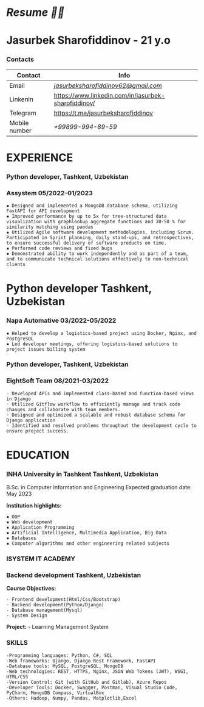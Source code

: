 # *Resume :man_technologist:*
# Jasurbek Sharofiddinov - 21 y.o

### **Contacts**

Contact        | Info
---------------|-----------------------------
Email | *jasurbeksharofiddinov62@gmail.com*
Linkenln | https://www.linkedin.com/in/jasurbek-sharofiddinov/
Telegram | https://t.me/jasurbeksharofiddinov
Mobile number | *+99899-994-89-59*


# EXPERIENCE
### Python developer, Tashkent, Uzbekistan
### Assystem 05/2022-01/2023
  
    ▪︎ Designed and implemented a MongoDB database schema, utilizing FastAPI for API development 
    ▪︎ Improved performance by up to 5x for tree-structured data visualization with graphlookup aggregate functions and 30-50 % for similarity matching using pandas
    ▪︎ Utilized Agile software development methodologies, including Scrum. Participated in Sprint planning, daily stand-ups, and retrospectives, to ensure successful delivery of software products on time.
    ▪︎ Performed code reviews and fixed bugs
    ▪︎ Demonstrated ability to work independently and as part of a team, and to communicate technical solutions effectively to non-technical clients

    
# Python developer Tashkent, Uzbekistan
### Napa Automative 03/2022-05/2022

    ▪︎ Helped to develop a logistics-based project using Docker, Nginx, and PostgreSQL
    ▪︎ Led developer meetings, offering logistics-based solutions to project issues billing system

### Python developer, Tashkent, Uzbekistan
### EightSoft Team 08/2021-03/2022
  
    ◦ Developed APIs and implemented class-based and function-based views in Django
    ◦ Utilized Gitflow workflow to efficiently manage and track code changes and collaborate with team members.
    ◦ Designed and optimized a scalable and robust database schema for Django application
    ◦ Identified and resolved problems throughout the development cycle to ensure project success.
    
# EDUCATION
### INHA University in Tashkent Tashkent, Uzbekistan
B.Sc. in Computer Information and Engineering Expected graduation date: May 2023

**Institution highlights:**

    ▪︎ OOP
    ▪︎ Web development 
    ▪︎ Application Programming 
    ▪︎ Artificial Intelligence, Multimedia Application, Big Data
    ▪︎ Databases
    ▪︎ Computer algorithms and other engineering related subjects 

### ISYSTEM IT ACADEMY
### Backend development Tashkent, Uzbekistan

**Course Objectives:**

    - Frontend development(Html/Css/Bootstrap)
    - Backend development(Python/Django)
    - Database management(Mysql)
    - System Design
    
  **Project:**
    - Learning Management System
    
### SKILLS
    -Programming languages: Python, C#, SQL
    -Web frameworks: Django, Django Rest Framework, FastAPI
    -Database tools: MySQL, PostgreSQL, MongoDB
    -Web technologies: REST, HTTPS, Nginx, JSON Web Tokens (JWT), WSGI, HTML/CSS
    -Version Control: Git (with GitHub and Gitlab), Azure Repos
    -Developer Tools: Docker, Swagger, Postman, Visual Studio Code, PyCharm, MongoDB Compass, VirtualBox
    -Others: Hadoop, Numpy, Pandas, Matplotlib,Excel
    

